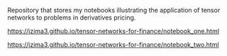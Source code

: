 Repository that stores my notebooks illustrating the application of tensor networks to problems in derivatives pricing.

https://jzima3.github.io/tensor-networks-for-finance/notebook_one.html

https://jzima3.github.io/tensor-networks-for-finance/notebook_two.html
